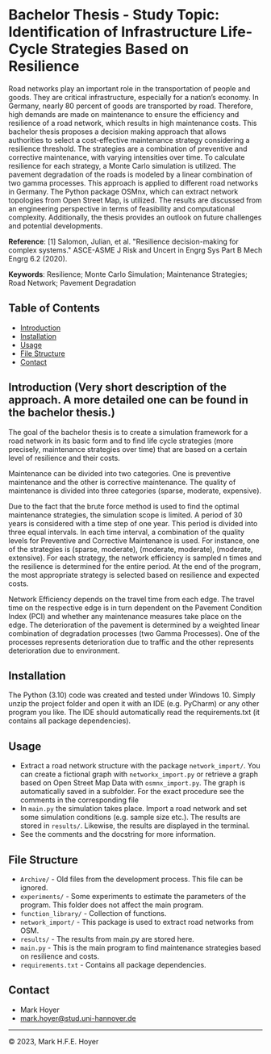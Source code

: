 # Bachelor Thesis - Study Topic: Identification of Infrastructure Life-Cycle Strategies Based on Resilience

Road networks play an important role in the transportation of people and goods. They
are critical infrastructure, especially for a nation’s economy. In Germany, nearly 80
percent of goods are transported by road. Therefore, high demands are made on maintenance to ensure the efficiency and resilience of a road network, which results in high
maintenance costs. This bachelor thesis proposes a decision making approach that allows authorities to select a cost-effective maintenance strategy considering a resilience
threshold. The strategies are a combination of preventive and corrective maintenance,
with varying intensities over time. To calculate resilience for each strategy, a Monte
Carlo simulation is utilized. The pavement degradation of the roads is modeled by
a linear combination of two gamma processes. This approach is applied to different
road networks in Germany. The Python package OSMnx, which can extract network
topologies from Open Street Map, is utilized. The results are discussed from an engineering perspective in terms of feasibility and computational complexity. Additionally,
the thesis provides an outlook on future challenges and potential developments.

**Reference**:
[1] Salomon, Julian, et al. "Resilience decision-making for complex systems."
ASCE-ASME J Risk and Uncert in Engrg Sys Part B Mech Engrg 6.2 (2020).

**Keywords**: Resilience; Monte Carlo Simulation; Maintenance Strategies; Road Network; Pavement Degradation

## Table of Contents

- [Introduction](#introduction)
- [Installation](#installation)
- [Usage](#usage)
- [File Structure](#file-structure)
- [Contact](#contact)

## Introduction (Very short description of the approach. A more detailed one can be found in the bachelor thesis.)

The goal of the bachelor thesis is to create a simulation framework for a road network in its basic form and to find 
life cycle strategies (more precisely, maintenance strategies over time) that are based on a certain level of resilience and their costs.

Maintenance can be divided into two categories. One is preventive maintenance and the other is corrective maintenance. 
The quality of maintenance is divided into three categories (sparse, moderate, expensive). 

Due to the fact that the brute force method is used to find the optimal maintenance strategies, the simulation scope is limited. 
A period of 30 years is considered with a time step of one year. This period is divided into three equal intervals. 
In each time interval, a combination of the quality levels for Preventive and Corrective Maintenance is used.
For instance, one of the strategies is (sparse, moderate), (moderate, moderate), (moderate, extensive).
For each strategy, the network efficiency is sampled n times and the resilience is determined for the entire period.
At the end of the program, the most appropriate strategy is selected based on resilience and expected costs.

Network Efficiency depends on the travel time from each edge. The travel time on the respective edge is in turn dependent 
on the Pavement Condition Index (PCI) and whether any maintenance measures take place on the edge. The deterioration of 
the pavement is determined by a weighted linear combination of degradation processes (two Gamma Processes). One of the processes 
represents deterioration due to traffic and the other represents deterioration due to environment.

## Installation

The Python (3.10) code was created and tested under Windows 10.
Simply unzip the project folder and open it with an IDE (e.g. PyCharm) or any other program you like.
The IDE should automatically read the requirements.txt (it contains all package dependencies).

## Usage

- Extract a road network structure with the package `network_import/`. You can create a fictional graph with `networkx_import.py` 
or retrieve a graph based on Open Street Map Data with `osmnx_import.py`. The graph is automatically saved in a subfolder.
For the exact procedure see the comments in the corresponding file
- In `main.py` the simulation takes place. Import a road network and set some simulation conditions (e.g. sample size etc.).
The results are stored in `results/`. Likewise, the results are displayed in the terminal.
- See the comments and the docstring for more information.

## File Structure

- `Archive/` - Old files from the development process. This file can be ignored.
- `experiments/` - Some experiments to estimate the parameters of the program. This folder does not affect the main program.
- `function_library/` - Collection of functions.
- `network_import/` - This package is used to extract road networks from OSM.
- `results/` - The results from main.py are stored here.
- `main.py` - This is the main program to find maintenance strategies based on resilience and costs.
- `requirements.txt` - Contains all package dependencies.

## Contact

- Mark Hoyer
- mark.hoyer@stud.uni-hannover.de

---

© 2023, Mark H.F.E. Hoyer
